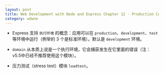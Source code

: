 ```yaml
---
layout: post
title: Web Development with Node and Express Chapter 12 - Production Concerns
category: wdwne
---
```


* Express 支持 `执行环境` 的概念：应用可以在 `production`、`development`、`test` 等环境中运行（例举的 3 个是标准环境）。默认是 `development` 环境。

* `domain` 从本质上说是一个执行环境，它会捕获发生在它里面的错误（注：v5.5中已经不推荐使用这个模块）。

* 压力测试（stress test）模块 `loadtest`。
